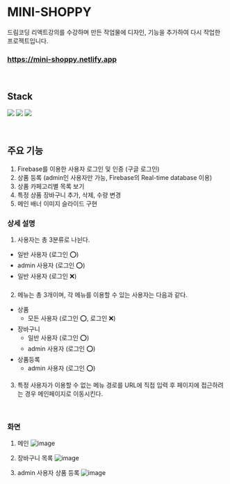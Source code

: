 # MINI-SHOPPY

드림코딩 리액트강의를 수강하며 만든 작업물에 디자인, 기능을 추가하여 다시 작업한 프로젝트입니다.

### https://mini-shoppy.netlify.app

<br />

## Stack
<img src="https://img.shields.io/badge/react-61DAFB?style=for-the-badge&logo=react&logoColor=black"/> <img src="https://img.shields.io/badge/tailwindcss-06B6D4?style=for-the-badge&logo=tailwindcss&logoColor=black"/> <img src="https://img.shields.io/badge/firebase-FFCA28?style=for-the-badge&logo=firebase&logoColor=white"/>

<br />

## 주요 기능

1. Firebase를 이용한 사용자 로그인 및 인증 (구글 로그인)
2. 상품 등록 (admin인 사용자만 가능, Firebase의 Real-time database 이용)
3. 상품 카페고리별 목록 보기
4. 특정 상품 장바구니 추가, 삭제, 수량 변경
5. 메인 배너 이미지 슬라이드 구현

### 상세 설명

1. 사용자는 총 3분류로 나뉜다.

- 일반 사용자 (로그인 ⭕️)
- admin 사용자 (로그인 ⭕️)
- 일반 사용자 (로그인 ❌️)

###

2.  메뉴는 총 3개이며, 각 메뉴를 이용할 수 있는 사용자는 다음과 같다.

- 상품
  - 모든 사용자 (로그인 ⭕️, 로그인 ❌️)
- 장바구니
  - 일반 사용자 (로그인 ⭕️)
  - admin 사용자 (로그인 ⭕️)
- 상품등록
  - admin 사용자 (로그인 ⭕️)

3. 특정 사용자가 이용할 수 없는 메뉴 경로를 URL에 직접 입력 후 페이지에 접근하려는 경우 메인페이지로 이동시킨다.

<br />

### 화면

1. 메인
![image](https://github.com/kimheymin/mini-shoppy/assets/80433501/e24496f6-4fcc-401f-80fc-7ab1b6e68f42)

2. 장바구니 목록
![image](https://github.com/kimheymin/mini-shoppy/assets/80433501/1f519ede-78fb-4666-bd3d-85c93798819f)

3. admin 사용자 상품 등록
![image](https://github.com/kimheymin/mini-shoppy/assets/80433501/49aebb1d-1d9c-44d0-a76f-623ea7fe8a04)

